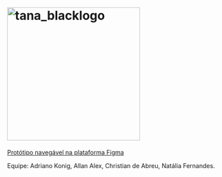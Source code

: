 # <img width="308" alt="tana_blacklogo" src="https://user-images.githubusercontent.com/102183303/184753402-5a97c289-79f3-4994-83ea-1ebd4b407a9a.png">

<a href="https://www.figma.com/proto/ZodJIZh5HESj2mF4IzySzy/ProjetoFinal?node-id=17%3A46&scaling=scale-down&page-id=0%3A1&starting-point-node-id=17%3A46" target="_blank">Protótipo navegável na plataforma Figma</a>

Equipe: Adriano Konig, Allan Alex, Christian de Abreu, Natália Fernandes.
